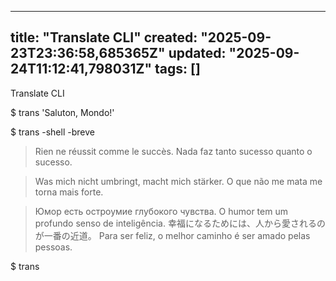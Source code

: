 
--- 
title: "Translate CLI"
created: "2025-09-23T23:36:58,685365Z"
updated: "2025-09-24T11:12:41,798031Z"
tags: []
--- 

Translate CLI

$ trans 'Saluton, Mondo!'

$ trans -shell -breve
> Rien ne réussit comme le succès.
Nada faz tanto sucesso quanto o sucesso.

> Was mich nicht umbringt, macht mich stärker.
O que não me mata me torna mais forte.

> Юмор есть остроумие глубокого чувства.
O humor tem um profundo senso de inteligência.
> 幸福になるためには、人から愛されるのが一番の近道。
Para ser feliz, o melhor caminho é ser amado pelas pessoas.

$ trans